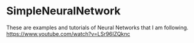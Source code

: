 # SimpleNeuralNetwork
 These are examples and tutorials of Neural Networks that I am following.
 https://www.youtube.com/watch?v=LSr96IZQknc
